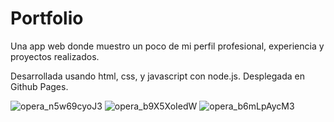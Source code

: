 # Portfolio

Una app web donde muestro un poco de mi perfil profesional, experiencia y proyectos realizados.

Desarrollada usando html, css, y javascript con node.js. Desplegada en Github Pages.

![opera_n5w69cyoJ3](https://github.com/user-attachments/assets/359967c1-34dc-474d-9589-11b4765624df)
![opera_b9X5XoIedW](https://github.com/user-attachments/assets/b4569175-1413-408b-8df9-0bbc38f081a9)
![opera_b6mLpAycM3](https://github.com/user-attachments/assets/28e41155-aa70-4f82-a7e1-d0ed8c833122)
